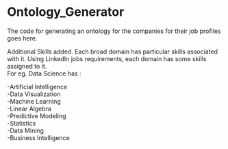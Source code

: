 # Ontology_Generator
The code for generating an ontology for the companies for their job profiles goes here. 

Additional Skills added.
Each broad domain has particular skills associated with it. Using LinkedIn jobs requirements, each domain has some skills assigned to it.   
For eg. Data Science has :

-Artificial Intelligence                                                                                                                    
-Data Visualization                                                                                                                         
-Machine Learning                                                                                                                           
-Linear Algebra                                                                                                                             
-Predictive Modeling        														
-Statistics																
-Data Mining																
-Business Intelligence
